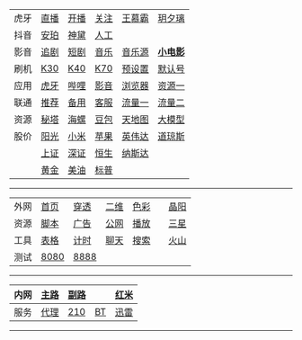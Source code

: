 |||||||
|-|-|-|-|-|-|
|虎牙|[直播](https://m.huya.com/huaweimei)|[开播](https://i.huya.com/index.php?m=ProfileSetting#ktylts)|[关注](https://www.huya.com/myfollow)|[王慕霸](https://m.huya.com/189201)|[玥夕璃](https://m.huya.com/21809097)|
|抖音|[安珀](https://live.douyin.com/356402078496)|[神黛](https://live.douyin.com/588307360871)|[人工](https://v.douyin.com/PadUM_9tqH4)||
|影音|[追剧](https://m.zjuys.com/)|[短剧](https://www.duanjuwang.cc/)|[音乐](https://github.com/maotoumao/MusicFree/releases)|[音乐源](https://raw.niuma666bet.buzz/Huibq/keep-alive/master/Music_Free/myPlugins.json)|**[小电影](/web/?uri=/md/av.md)**|
|刷机|[K30](https://xiaomirom.com/rom/redmi-k30-5g-redmi-k30i-5g-picasso-china-fastboot-recovery-rom/)|[K40](https://xiaomirom.com/rom/redmi-k40s-munch-china-fastboot-recovery-rom/)|[K70](https://xiaomirom.com/rom/redmi-k70e-poco-x6-pro-5g-duchamp-china-fastboot-recovery-rom/)|[预设置](/web/?uri=/md/miui.md)|[默认号](/web/?uri=/md/mi.md)|
|应用|[虎牙](https://www.firepx.com/app/android-huaya-google-play/)|[哔哩](https://www.firepx.com/app/bilibili-google-play-and-other-version/)|[影音](https://www.firepx.com/app/qqplayer-last-version/)|[浏览器](https://www.firepx.com/app/android-via-google-play/)|[资源一](https://cn.uptodown.com/windows)|
|联通|[推荐](https://onlinesim.io/zh)|[备用](https://www.yunjiema.top)|[客服](tel:10010)|[流量一](sms:10010?body=cxll)|[流量二](sms:10010?body=2082)|
|资源|[秘塔](https://metaso.cn)|[海螺](https://hailuoai.com)|[豆包](https://www.doubao.com)|[天地图](https://guangdong.tianditu.gov.cn/)|[大模型](/web/?uri=/md/ali.md)|
|股价|[阳光](https://www.msn.cn/zh-cn/money/stockdetails/fi-adei2w)|[小米](https://www.msn.cn/zh-cn/money/stockdetails/fi-bgnyp2)|[苹果](https://www.msn.cn/zh-cn/money/stockdetails/fi-a1mou2)|[英伟达](https://www.msn.cn/zh-cn/money/stockdetails/fi-a1yv52)|[道琼斯](https://www.msn.cn/zh-cn/money/watchlist?id=a6qja2)|
||[上证](https://www.msn.cn/zh-cn/money/indexdetails/000001-cn-index/fi-adfh77)|[深证](https://www.msn.cn/zh-cn/money/watchlist?id=adg1m7)|[恒生](https://www.msn.cn/zh-cn/money/watchlist?id=ah7etc)|[纳斯达](https://www.msn.cn/zh-cn/money/watchlist?id=a3oxnm)|
||[黄金](https://www.sge.com.cn/h5_sjzx/hqzs)|[美油](https://www.msn.cn/zh-cn/money/watchlist?id=auvwzr)|[标普](https://www.msn.cn/zh-cn/money/watchlist?id=a33k6h)|

---

||||||||
|-|-|-|-|-|-|-|
|外网|[首页](/)|[穿透](http://public.freefrp.org:11111/?from=/)|[二维](/web/qrcode.html)|[色彩](/web/color.html?color=)||[晶阳](/web/?uri=/md/jingyang.md)|
|资源|[脚本](/js/bing.js)|[广告](/web/adb.html)|[公网](/web/ipv6.html)|[播放](/web/m3u8.html)||[三星](http://10.0.0.5)|
|工具|[表格](/web/markdown.html)|[计时](/web/time.html)|[聊天](/web/ai.html)|[搜索](/web/search.html)||[火山](http://14.103.224.46)|
|测试|[8080](http://14.103.224.46:8080)|[8888](http://14.103.224.46:8888)|||
---

|内网|[主路](http://10.0.0.1)|[副路](http://10.0.0.2)||[红米](http://10.0.0.6)|
|-|-|-|-|-|
|服务|[代理](http://5.mm:20171)|[210](http://210.mm)|[BT](http://208.mm)|[迅雷](http://209.mm)|

---